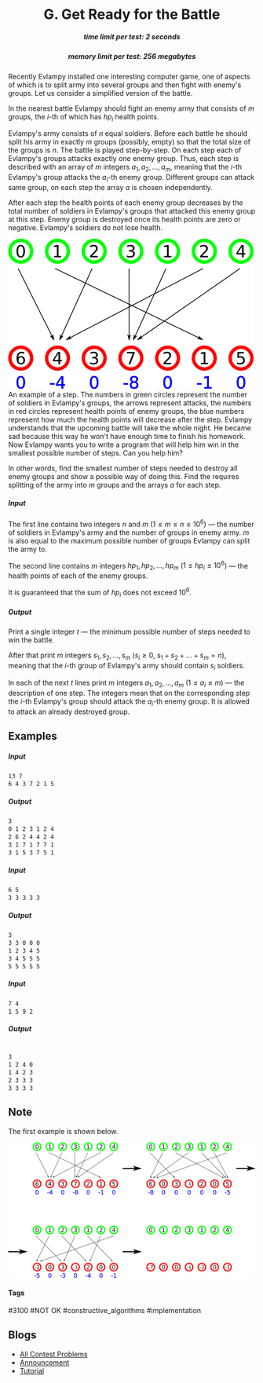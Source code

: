 <h1 style='text-align: center;'> G. Get Ready for the Battle</h1>

<h5 style='text-align: center;'>time limit per test: 2 seconds</h5>
<h5 style='text-align: center;'>memory limit per test: 256 megabytes</h5>

Recently Evlampy installed one interesting computer game, one of aspects of which is to split army into several groups and then fight with enemy's groups. Let us consider a simplified version of the battle.

In the nearest battle Evlampy should fight an enemy army that consists of $m$ groups, the $i$-th of which has $hp_i$ health points.

Evlampy's army consists of $n$ equal soldiers. Before each battle he should split his army in exactly $m$ groups (possibly, empty) so that the total size of the groups is $n$. The battle is played step-by-step. On each step each of Evlampy's groups attacks exactly one enemy group. Thus, each step is described with an array of $m$ integers $a_1, a_2, \ldots, a_m$, meaning that the $i$-th Evlampy's group attacks the $a_i$-th enemy group. Different groups can attack same group, on each step the array $a$ is chosen independently.

After each step the health points of each enemy group decreases by the total number of soldiers in Evlampy's groups that attacked this enemy group at this step. Enemy group is destroyed once its health points are zero or negative. Evlampy's soldiers do not lose health.

 ![](images/1321afe5b27acc9bf2dced645122257facbe607d.png) An example of a step. The numbers in green circles represent the number of soldiers in Evlampy's groups, the arrows represent attacks, the numbers in red circles represent health points of enemy groups, the blue numbers represent how much the health points will decrease after the step. Evlampy understands that the upcoming battle will take the whole night. He became sad because this way he won't have enough time to finish his homework. Now Evlampy wants you to write a program that will help him win in the smallest possible number of steps. Can you help him?

In other words, find the smallest number of steps needed to destroy all enemy groups and show a possible way of doing this. Find the requires splitting of the army into $m$ groups and the arrays $a$ for each step.

##### Input

The first line contains two integers $n$ and $m$ ($1 \leq m \leq n \leq 10^{6}$) — the number of soldiers in Evlampy's army and the number of groups in enemy army. $m$ is also equal to the maximum possible number of groups Evlampy can split the army to.

The second line contains $m$ integers $hp_1, hp_2, \ldots, hp_m$ ($1 \leq hp_i \leq 10^{6}$) — the health points of each of the enemy groups.

It is guaranteed that the sum of $hp_i$ does not exceed $10^{6}$.

##### Output

Print a single integer $t$ — the minimum possible number of steps needed to win the battle.

After that print $m$ integers $s_1, s_2, \ldots, s_m$ ($s_i \ge 0$, $s_1 + s_2 + \ldots + s_m = n$), meaning that the $i$-th group of Evlampy's army should contain $s_i$ soldiers.

In each of the next $t$ lines print $m$ integers $a_1, a_2, \ldots, a_m$ ($1 \le a_i \le m$) — the description of one step. The integers mean that on the corresponding step the $i$-th Evlampy's group should attack the $a_i$-th enemy group. It is allowed to attack an already destroyed group.

## Examples

##### Input


```text
13 7
6 4 3 7 2 1 5
```
##### Output


```text
3
0 1 2 3 1 2 4
2 6 2 4 4 2 4
3 1 7 1 7 7 1
3 1 5 3 7 5 1
```
##### Input


```text
6 5
3 3 3 3 3
```
##### Output


```text
3
3 3 0 0 0
1 2 3 4 5
3 4 5 5 5
5 5 5 5 5
```
##### Input


```text
7 4
1 5 9 2
```
##### Output


```text

3
1 2 4 0
1 4 2 3
2 3 3 3
3 3 3 3
```
## Note

The first example is shown below.

 ![](images/ecd0ec8058c79a59b35e2658cd6a87ff42964a89.png) 

#### Tags 

#3100 #NOT OK #constructive_algorithms #implementation 

## Blogs
- [All Contest Problems](../Codeforces_Global_Round_2.md)
- [Announcement](../blogs/Announcement.md)
- [Tutorial](../blogs/Tutorial.md)

